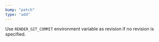 ```yaml
---
bump: "patch"
type: "add"
---
```


Use `RENDER_GIT_COMMIT` environment variable as revision if no revision is specified.